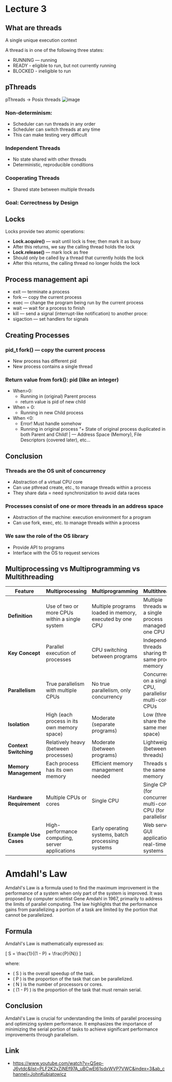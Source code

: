 # Lecture 3

## What are threads
A single unique execution context

A thread is in one of the following three states: 
- RUNNING — running 
- READY - eligible to run, but not currently running 
- BLOCKED - ineligible to run 

## pThreads
pThreads -> Posix threads
![image](https://github.com/mohsinarf/Notes/assets/69187532/1c9effc4-c878-4eb6-b704-30dbd59c823e)


### Non-determinism: 
- Scheduler can run threads in any order 
- Scheduler can switch threads at any time 
- This can make testing very difficult 
### Independent Threads 
- No state shared with other threads 
- Deterministic, reproducible conditions
### Cooperating Threads 
- Shared state between multiple threads 
### Goal: Correctness by Design 

## Locks
Locks provide two atomic operations: 
- **Lock.acquire()** — wait until lock is free; then mark it as busy 
- After this returns, we say the calling thread holds the lock 
- **Lock.release()** — mark lock as free 
- Should only be called by a thread that currently holds the lock 
- After this returns, the calling thread no longer holds the lock 

## Process management api
- exit — terminate a process
- fork — copy the current process
- exec — change the program being run by the current process
- wait — wait for a process to finish
- kill — send a signal (interrupt-like notification) to another proce:
- sigaction — set handlers for signals
## Creating Processes
### pid_t fork() — copy the current process 
- New process has different pid 
- New process contains a single thread 
### Return value from fork(): pid (like an integer) 
- When>0: 
  - Running in (original) Parent process 
  - return value is pid of new child 
- When = 0: 
  - Running in new Child process 
- When <0: 
  - Error! Must handle somehow 
  - Running in original process 
“+ State of original process duplicated in both Parent and Child! 
| — Address Space (Memory), File Descriptors (covered later), etc... 
## Conclusion
### Threads are the OS unit of concurrency 
- Abstraction of a virtual CPU core 
- Can use pthread create, etc., to manage threads within a process 
- They share data = need synchronization to avoid data races 
### Processes consist of one or more threads in an address space 
- Abstraction of the machine: execution environment for a program 
- Can use fork, exec, etc. to manage threads within a process 
### We saw the role of the OS library 
- Provide API to programs 
- Interface with the OS to request services 

## Multiprocessing vs Multiprogramming vs Multithreading

| Feature          | Multiprocessing                                   | Multiprogramming                                | Multithreading                                   |
|------------------|---------------------------------------------------|-------------------------------------------------|-------------------------------------------------|
| **Definition**   | Use of two or more CPUs within a single system    | Multiple programs loaded in memory, executed by one CPU | Multiple threads within a single process managed by one CPU |
| **Key Concept**  | Parallel execution of processes                   | CPU switching between programs                  | Independent threads sharing the same process memory |
| **Parallelism**  | True parallelism with multiple CPUs               | No true parallelism, only concurrency           | Concurrency on a single CPU, parallelism on multi-core CPUs |
| **Isolation**    | High (each process in its own memory space)       | Moderate (separate programs)                    | Low (threads share the same memory space)         |
| **Context Switching** | Relatively heavy (between processes)           | Moderate (between programs)                     | Lightweight (between threads)                     |
| **Memory Management** | Each process has its own memory               | Efficient memory management needed              | Threads share the same memory                     |
| **Hardware Requirement** | Multiple CPUs or cores                      | Single CPU                                      | Single CPU (for concurrency), multi-core CPU (for parallelism) |
| **Example Use Cases** | High-performance computing, server applications | Early operating systems, batch processing systems | Web servers, GUI applications, real-time systems |



# Amdahl's Law

Amdahl's Law is a formula used to find the maximum improvement in the performance of a system when only part of the system is improved. It was proposed by computer scientist Gene Amdahl in 1967, primarily to address the limits of parallel computing. The law highlights that the performance gains from parallelizing a portion of a task are limited by the portion that cannot be parallelized.

## Formula

Amdahl's Law is mathematically expressed as:

\[ S = \frac{1}{(1 - P) + \frac{P}{N}} \]

where:
- \( S \) is the overall speedup of the task.
- \( P \) is the proportion of the task that can be parallelized.
- \( N \) is the number of processors or cores.
- \( (1 - P) \) is the proportion of the task that must remain serial.

## Conclusion

Amdahl's Law is crucial for understanding the limits of parallel processing and optimizing system performance. It emphasizes the importance of minimizing the serial portion of tasks to achieve significant performance improvements through parallelism.


## Link
- https://www.youtube.com/watch?v=QSep-J6vtdc&list=PLF2K2xZjNEf97A_uBCwEl61sdxWVP7VWC&index=3&ab_channel=JohnKubiatowicz
